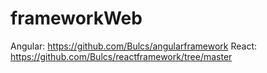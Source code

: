 # frameworkWeb

Angular: https://github.com/Bulcs/angularframework
React: https://github.com/Bulcs/reactframework/tree/master
